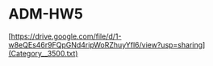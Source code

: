 # ADM-HW5

[https://drive.google.com/file/d/1-w8eQEs46r9FQpGNd4ripWoRZhuyYfl6/view?usp=sharing](Category__3500.txt)
